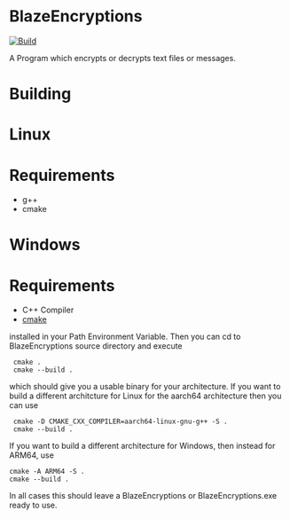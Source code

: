 # BlazeEncryptions
[![Build](https://github.com/winexe0/BlazeEncryptions/actions/workflows/cmake.yml/badge.svg)](https://github.com/winexe0/BlazeEncryptions/actions/workflows/cmake.yml)

A Program which encrypts or decrypts text files or messages.
# Building
# Linux
# Requirements
* g++
* cmake
# Windows
# Requirements
* C++ Compiler
* [cmake](https://cmake.org/download/) 

installed in your Path Environment Variable. 
Then you can cd to BlazeEncryptions source directory and execute 
   ```
    cmake .
    cmake --build .
   ```
   which should give you a usable binary for your architecture. If you want to build a different architcture for Linux for the aarch64 architecture then you can use 
   ```
    cmake -D CMAKE_CXX_COMPILER=aarch64-linux-gnu-g++ -S . 
    cmake --build .
   ```
   If you want to build a different architecture for Windows, then instead for ARM64, use
   ```
   cmake -A ARM64 -S .
   cmake --build .
   ```
   In all cases this should leave a BlazeEncryptions or BlazeEncryptions.exe ready to use.
